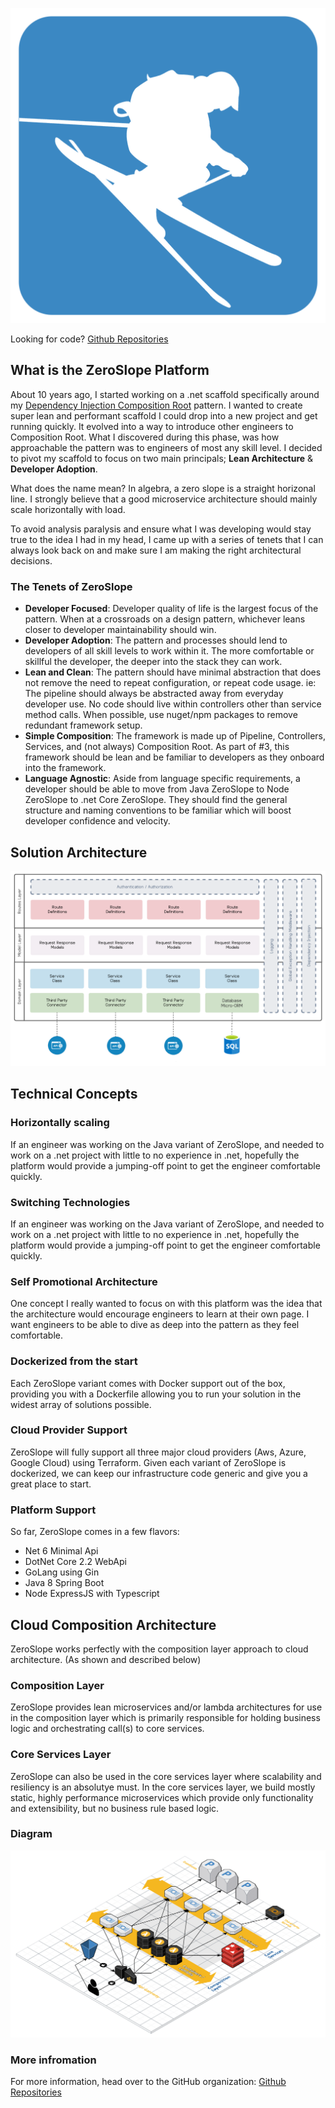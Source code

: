  ![Logo](assets/logo.png)
 
Looking for code? [Github Repositories](https://github.com/zeroslope-arch)

## What is the ZeroSlope Platform

About 10 years ago, I started working on a .net scaffold specifically around my [Dependency Injection Composition Root](https://medium.com/@cfryerdev/dependency-injection-composition-root-418a1bb19130) pattern. I wanted to create super lean and performant scaffold I could drop into a new project and get running quickly. It evolved into a way to introduce other engineers to Composition Root. What I discovered during this phase, was how approachable the pattern was to engineers of most any skill level. I decided to pivot my scaffold to focus on two main principals; **Lean Architecture** & **Developer Adoption**.

What does the name mean? In algebra, a zero slope is a straight horizonal line. I strongly believe that a good microservice architecture should mainly scale horizontally with load.

To avoid analysis paralysis and ensure what I was developing would stay true to the idea I had in my head, I came up with a series of tenets that I can always look back on and make sure I am making the right architectural decisions.

### The Tenets of ZeroSlope

* **Developer Focused**: Developer quality of life is the largest focus of the pattern. When at a crossroads on a design pattern, whichever leans closer to developer maintainability should win.
* **Developer Adoption**: The pattern and processes should lend to developers of all skill levels to work within it. The more comfortable or skillful the developer, the deeper into the stack they can work.
* **Lean and Clean**: The pattern should have minimal abstraction that does not remove the need to repeat configuration, or repeat code usage. ie: The pipeline should always be abstracted away from everyday developer use. No code should live within controllers other than service method calls. When possible, use nuget/npm packages to remove redundant framework setup.
* **Simple Composition**: The framework is made up of Pipeline, Controllers, Services, and (not always) Composition Root. As part of #3, this framework should be lean and be familiar to developers as they onboard into the framework.
* **Language Agnostic**: Aside from language specific requirements, a developer should be able to move from Java ZeroSlope to Node ZeroSlope to .net Core ZeroSlope. They should find the general structure and naming conventions to be familiar which will boost developer confidence and velocity.


## Solution Architecture

 ![Architecture](assets/solution_architecture.png)

## Technical Concepts

### Horizontally scaling

If an engineer was working on the Java variant of ZeroSlope, and needed to work on a .net project with little to no experience in .net, hopefully the platform would provide a jumping-off point to get the engineer comfortable quickly.


### Switching Technologies

If an engineer was working on the Java variant of ZeroSlope, and needed to work on a .net project with little to no experience in .net, hopefully the platform would provide a jumping-off point to get the engineer comfortable quickly.


### Self Promotional Architecture

One concept I really wanted to focus on with this platform was the idea that the architecture would encourage engineers to learn at their own page. I want engineers to be able to dive as deep into the pattern as they feel comfortable.

### Dockerized from the start

Each ZeroSlope variant comes with Docker support out of the box, providing you with a Dockerfile allowing you to run your solution in the widest array of solutions possible.

### Cloud Provider Support

ZeroSlope will fully support all three major cloud providers (Aws, Azure, Google Cloud) using Terraform. Given each variant of ZeroSlope is dockerized, we can keep our infrastructure code generic and give you a great place to start.


### Platform Support

So far, ZeroSlope comes in a few flavors:

* Net 6 Minimal Api
* DotNet Core 2.2 WebApi
* GoLang using Gin
* Java 8 Spring Boot
* Node ExpressJS with Typescript


## Cloud Composition Architecture

ZeroSlope works perfectly with the composition layer approach to cloud architecture.  (As shown and described below)

### Composition Layer

ZeroSlope provides lean microservices and/or lambda architectures for use in the composition layer which is primarily responsible for holding business logic and orchestrating call(s) to core services.

### Core Services Layer

ZeroSlope can also be used in the core services layer where scalability and resiliency is an absolutye must. In the core services layer, we build mostly static, highly performance microservices which provide only functionality and extensibility, but no business rule based logic.

### Diagram

 ![CloudComposition](assets/cloud_composition_arch.png)

### More infromation

For more information, head over to the GitHub organization: [Github Repositories](https://github.com/zeroslope-arch)